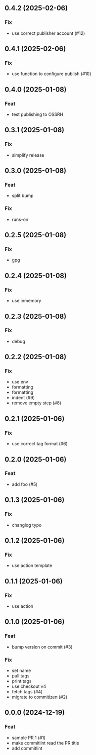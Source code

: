 ## 0.4.2 (2025-02-06)

### Fix

- use correct publisher account (#12)

## 0.4.1 (2025-02-06)

### Fix

- use function to configure publish (#10)

## 0.4.0 (2025-01-08)

### Feat

- test publishing to OSSRH

## 0.3.1 (2025-01-08)

### Fix

- simplify release

## 0.3.0 (2025-01-08)

### Feat

- split bump

### Fix

- runs-on

## 0.2.5 (2025-01-08)

### Fix

- gpg

## 0.2.4 (2025-01-08)

### Fix

- use inmemory

## 0.2.3 (2025-01-08)

### Fix

- debug

## 0.2.2 (2025-01-08)

### Fix

- use env
- formatting
- formatting
- indent (#9)
- remove empty step (#8)

## 0.2.1 (2025-01-06)

### Fix

- use correct tag format (#6)

## 0.2.0 (2025-01-06)

### Feat

- add foo (#5)

## 0.1.3 (2025-01-06)

### Fix

- changlog typo

## 0.1.2 (2025-01-06)

### Fix

- use action template

## 0.1.1 (2025-01-06)

### Fix

- use action

## 0.1.0 (2025-01-06)

### Feat

- bump version on commit (#3)

### Fix

- set name
- pull tags
- print tags
- use checkout v4
- fetch tags (#4)
- migrate to commitizen (#2)

## 0.0.0 (2024-12-19)

### Feat

- sample PR 1 (#1)
- make commitlint read the PR title
- add commitlint
